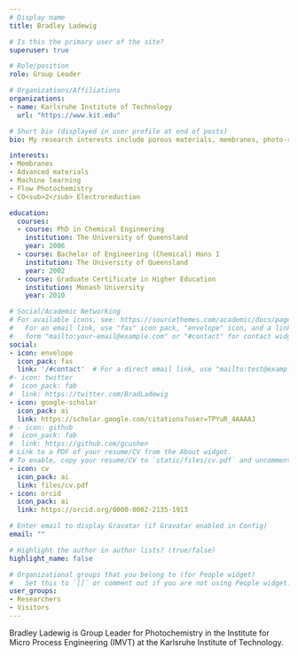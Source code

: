 ```yaml
---
# Display name
title: Bradley Ladewig

# Is this the primary user of the site?
superuser: true

# Role/position
role: Group Leader

# Organizations/Affiliations
organizations:
- name: Karlsruhe Institute of Technology
  url: "https://www.kit.edu"

# Short bio (displayed in user profile at end of posts)
bio: My research interests include porous materials, membranes, photo-responsive materials, machine learning and data management, and CO2 conversion to useful products

interests:
- Membranes
- Advanced materials
- Machine learning
- Flow Photochemistry
- CO<sub>2</sub> Electroreduction

education:
  courses:
  - course: PhD in Chemical Engineering
    institution: The University of Queensland
    year: 2006
  - course: Bachelor of Engineering (Chemical) Hons I
    institution: The University of Queensland
    year: 2002
  - course: Graduate Certificate in Higher Education
    institution: Monash University
    year: 2010

# Social/Academic Networking
# For available icons, see: https://sourcethemes.com/academic/docs/page-builder/#icons
#   For an email link, use "fas" icon pack, "envelope" icon, and a link in the
#   form "mailto:your-email@example.com" or "#contact" for contact widget.
social:
- icon: envelope
  icon_pack: fas
  link: '/#contact'  # For a direct email link, use "mailto:test@example.org".
#- icon: twitter
#  icon_pack: fab
#  link: https://twitter.com/BradLadewig
- icon: google-scholar
  icon_pack: ai
  link: https://scholar.google.com/citations?user=TPYuR_4AAAAJ
# - icon: github
#  icon_pack: fab
#  link: https://github.com/gcushen
# Link to a PDF of your resume/CV from the About widget.
# To enable, copy your resume/CV to `static/files/cv.pdf` and uncomment the lines below.
- icon: cv
  icon_pack: ai
  link: files/cv.pdf
- icon: orcid
  icon_pack: ai
  link: https://orcid.org/0000-0002-2135-1913

# Enter email to display Gravatar (if Gravatar enabled in Config)
email: ""

# Highlight the author in author lists? (true/false)
highlight_name: false

# Organizational groups that you belong to (for People widget)
#   Set this to `[]` or comment out if you are not using People widget.
user_groups:
- Researchers
- Visitors
---
```


Bradley Ladewig is Group Leader for Photochemistry in the Institute for Micro Process Engineering (IMVT) at the Karlsruhe Institute of Technology.
